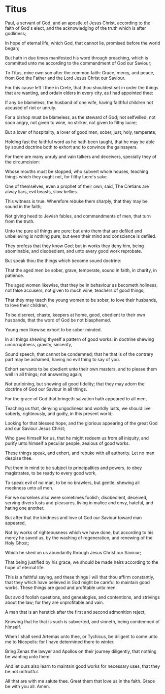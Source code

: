 # Titus

<p id="kjvtit-1:1">Paul, a servant of God, and an apostle of Jesus Christ, according to the faith of God's elect, and the acknowledging of the truth which is after godliness;</p>

<p id="kjvtit-1:2">In hope of eternal life, which God, that cannot lie, promised before the world began;</p>

<p id="kjvtit-1:3">But hath in due times manifested his word through preaching, which is committed unto me according to the commandment of God our Saviour;</p>

<p id="kjvtit-1:4">To Titus, mine own son after the common faith: Grace, mercy, and peace, from God the Father and the Lord Jesus Christ our Saviour.</p>

<p id="kjvtit-1:5">For this cause left I thee in Crete, that thou shouldest set in order the things that are wanting, and ordain elders in every city, as I had appointed thee:</p>

<p id="kjvtit-1:6">If any be blameless, the husband of one wife, having faithful children not accused of riot or unruly.</p>

<p id="kjvtit-1:7">For a bishop must be blameless, as the steward of God; not selfwilled, not soon angry, not given to wine, no striker, not given to filthy lucre;</p>

<p id="kjvtit-1:8">But a lover of hospitality, a lover of good men, sober, just, holy, temperate;</p>

<p id="kjvtit-1:9">Holding fast the faithful word as he hath been taught, that he may be able by sound doctrine both to exhort and to convince the gainsayers.</p>

<p id="kjvtit-1:10">For there are many unruly and vain talkers and deceivers, specially they of the circumcision:</p>

<p id="kjvtit-1:11">Whose mouths must be stopped, who subvert whole houses, teaching things which they ought not, for filthy lucre's sake.</p>

<p id="kjvtit-1:12">One of themselves, even a prophet of their own, said, The Cretians are alway liars, evil beasts, slow bellies.</p>

<p id="kjvtit-1:13">This witness is true. Wherefore rebuke them sharply, that they may be sound in the faith;</p>

<p id="kjvtit-1:14">Not giving heed to Jewish fables, and commandments of men, that turn from the truth.</p>

<p id="kjvtit-1:15">Unto the pure all things are pure: but unto them that are defiled and unbelieving is nothing pure; but even their mind and conscience is defiled.</p>

<p id="kjvtit-1:16">They profess that they know God; but in works they deny him, being abominable, and disobedient, and unto every good work reprobate.</p>

<p id="kjvtit-2:1">But speak thou the things which become sound doctrine:</p>

<p id="kjvtit-2:2">That the aged men be sober, grave, temperate, sound in faith, in charity, in patience.</p>

<p id="kjvtit-2:3">The aged women likewise, that they be in behaviour as becometh holiness, not false accusers, not given to much wine, teachers of good things;</p>

<p id="kjvtit-2:4">That they may teach the young women to be sober, to love their husbands, to love their children,</p>

<p id="kjvtit-2:5">To be discreet, chaste, keepers at home, good, obedient to their own husbands, that the word of God be not blasphemed.</p>

<p id="kjvtit-2:6">Young men likewise exhort to be sober minded.</p>

<p id="kjvtit-2:7">In all things shewing thyself a pattern of good works: in doctrine shewing uncorruptness, gravity, sincerity,</p>

<p id="kjvtit-2:8">Sound speech, that cannot be condemned; that he that is of the contrary part may be ashamed, having no evil thing to say of you.</p>

<p id="kjvtit-2:9">Exhort servants to be obedient unto their own masters, and to please them well in all things; not answering again;</p>

<p id="kjvtit-2:10">Not purloining, but shewing all good fidelity; that they may adorn the doctrine of God our Saviour in all things.</p>

<p id="kjvtit-2:11">For the grace of God that bringeth salvation hath appeared to all men,</p>

<p id="kjvtit-2:12">Teaching us that, denying ungodliness and worldly lusts, we should live soberly, righteously, and godly, in this present world;</p>

<p id="kjvtit-2:13">Looking for that blessed hope, and the glorious appearing of the great God and our Saviour Jesus Christ;</p>

<p id="kjvtit-2:14">Who gave himself for us, that he might redeem us from all iniquity, and purify unto himself a peculiar people, zealous of good works.</p>

<p id="kjvtit-2:15">These things speak, and exhort, and rebuke with all authority. Let no man despise thee.</p>

<p id="kjvtit-3:1">Put them in mind to be subject to principalities and powers, to obey magistrates, to be ready to every good work,</p>

<p id="kjvtit-3:2">To speak evil of no man, to be no brawlers, but gentle, shewing all meekness unto all men.</p>

<p id="kjvtit-3:3">For we ourselves also were sometimes foolish, disobedient, deceived, serving divers lusts and pleasures, living in malice and envy, hateful, and hating one another.</p>

<p id="kjvtit-3:4">But after that the kindness and love of God our Saviour toward man appeared,</p>

<p id="kjvtit-3:5">Not by works of righteousness which we have done, but according to his mercy he saved us, by the washing of regeneration, and renewing of the Holy Ghost;</p>

<p id="kjvtit-3:6">Which he shed on us abundantly through Jesus Christ our Saviour;</p>

<p id="kjvtit-3:7">That being justified by his grace, we should be made heirs according to the hope of eternal life.</p>

<p id="kjvtit-3:8">This is a faithful saying, and these things I will that thou affirm constantly, that they which have believed in God might be careful to maintain good works. These things are good and profitable unto men.</p>

<p id="kjvtit-3:9">But avoid foolish questions, and genealogies, and contentions, and strivings about the law; for they are unprofitable and vain.</p>

<p id="kjvtit-3:10">A man that is an heretick after the first and second admonition reject;</p>

<p id="kjvtit-3:11">Knowing that he that is such is subverted, and sinneth, being condemned of himself.</p>

<p id="kjvtit-3:12">When I shall send Artemas unto thee, or Tychicus, be diligent to come unto me to Nicopolis: for I have determined there to winter.</p>

<p id="kjvtit-3:13">Bring Zenas the lawyer and Apollos on their journey diligently, that nothing be wanting unto them.</p>

<p id="kjvtit-3:14">And let ours also learn to maintain good works for necessary uses, that they be not unfruitful.</p>

<p id="kjvtit-3:15">All that are with me salute thee. Greet them that love us in the faith. Grace be with you all. Amen.</p>

